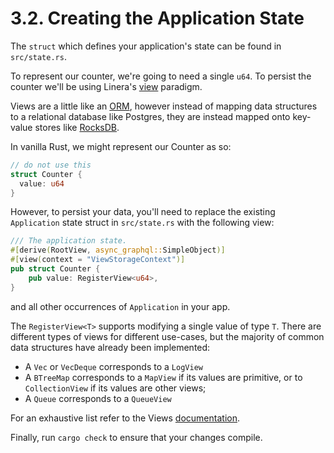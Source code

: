 # 3.2. Creating the Application State

The `struct` which defines your application's state can be found in `src/state.rs`.

To represent our counter, we're going to need a single `u64`. To persist the counter we'll be using Linera's [view](https://linera-dev.respeer.ai/#/advanced_topics/views) paradigm.

Views are a little like an [ORM](https://en.wikipedia.org/wiki/Object–relational_mapping), however instead of mapping data structures to a relational database like Postgres, they are instead mapped onto key-value stores like [RocksDB](https://rocksdb.org/).

In vanilla Rust, we might represent our Counter as so:

```rust
// do not use this
struct Counter {
  value: u64
}
```

However, to persist your data, you'll need to replace the existing `Application` state struct in `src/state.rs` with the following view:

```rust
/// The application state.
#[derive(RootView, async_graphql::SimpleObject)]
#[view(context = "ViewStorageContext")]
pub struct Counter {
    pub value: RegisterView<u64>,
}
```

and all other occurrences of `Application` in your app.

The `RegisterView<T>` supports modifying a single value of type `T`. There are different types of views for different use-cases, but the majority of common data structures have already been implemented:

- A `Vec` or `VecDeque` corresponds to a `LogView`
- A `BTreeMap` corresponds to a `MapView` if its values are primitive, or to `CollectionView` if its values are other views;
- A `Queue` corresponds to a `QueueView`

For an exhaustive list refer to the Views [documentation](https://linera-dev.respeer.ai/#/advanced_topics/views).

Finally, run `cargo check` to ensure that your changes compile.
